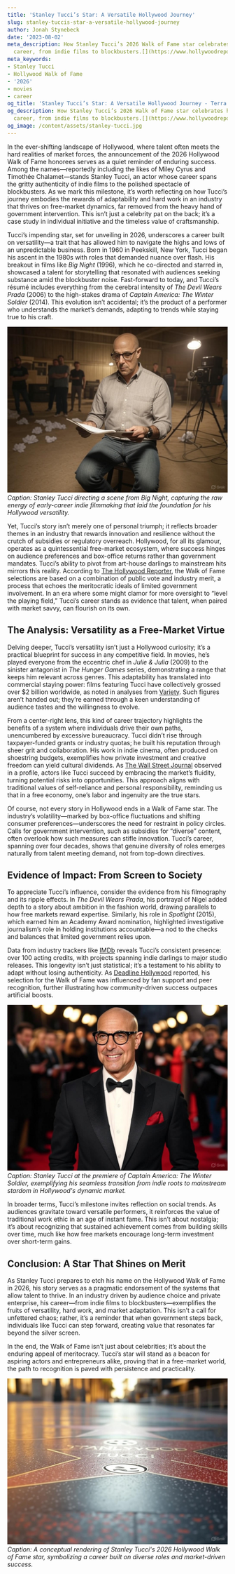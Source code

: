```yaml
---
title: 'Stanley Tucci’s Star: A Versatile Hollywood Journey'
slug: stanley-tuccis-star-a-versatile-hollywood-journey
author: Jonah Stynebeck
date: '2023-08-02'
meta_description: How Stanley Tucci’s 2026 Walk of Fame star celebrates his versatile
  career, from indie films to blockbusters.[](https://www.hollywoodreporter.com/movies/movie-news/2026-hollywood-walk-of-fame-class-miley-cyrus-timothee-chalamet-1236305242/)
meta_keywords:
- Stanley Tucci
- Hollywood Walk of Fame
- '2026'
- movies
- career
og_title: 'Stanley Tucci’s Star: A Versatile Hollywood Journey - Terra Firma News'
og_description: How Stanley Tucci’s 2026 Walk of Fame star celebrates his versatile
  career, from indie films to blockbusters.[](https://www.hollywoodreporter.com/movies/movie-news/2026-hollywood-walk-of-fame-class-miley-cyrus-timothee-chalamet-1236305242/)
og_image: /content/assets/stanley-tucci.jpg
---
```


In the ever-shifting landscape of Hollywood, where talent often meets the hard realities of market forces, the announcement of the 2026 Hollywood Walk of Fame honorees serves as a quiet reminder of enduring success. Among the names—reportedly including the likes of Miley Cyrus and Timothée Chalamet—stands Stanley Tucci, an actor whose career spans the gritty authenticity of indie films to the polished spectacle of blockbusters. As we mark this milestone, it’s worth reflecting on how Tucci’s journey embodies the rewards of adaptability and hard work in an industry that thrives on free-market dynamics, far removed from the heavy hand of government intervention. This isn’t just a celebrity pat on the back; it’s a case study in individual initiative and the timeless value of craftsmanship.

Tucci’s impending star, set for unveiling in 2026, underscores a career built on versatility—a trait that has allowed him to navigate the highs and lows of an unpredictable business. Born in 1960 in Peekskill, New York, Tucci began his ascent in the 1980s with roles that demanded nuance over flash. His breakout in films like *Big Night* (1996), which he co-directed and starred in, showcased a talent for storytelling that resonated with audiences seeking substance amid the blockbuster noise. Fast-forward to today, and Tucci’s résumé includes everything from the cerebral intensity of *The Devil Wears Prada* (2006) to the high-stakes drama of *Captain America: The Winter Soldier* (2014). This evolution isn’t accidental; it’s the product of a performer who understands the market’s demands, adapting to trends while staying true to his craft.

![Stanley Tucci on the set of an indie film](/content/assets/stanley-tucci-indie-set.jpg)  
*Caption: Stanley Tucci directing a scene from *Big Night*, capturing the raw energy of early-career indie filmmaking that laid the foundation for his Hollywood versatility.*

Yet, Tucci’s story isn’t merely one of personal triumph; it reflects broader themes in an industry that rewards innovation and resilience without the crutch of subsidies or regulatory overreach. Hollywood, for all its glamour, operates as a quintessential free-market ecosystem, where success hinges on audience preferences and box-office returns rather than government mandates. Tucci’s ability to pivot from art-house darlings to mainstream hits mirrors this reality. According to [The Hollywood Reporter](https://www.hollywoodreporter.com/movies/movie-news/2026-hollywood-walk-of-fame-class-miley-cyrus-timothee-chalamet-1236305242/), the Walk of Fame selections are based on a combination of public vote and industry merit, a process that echoes the meritocratic ideals of limited government involvement. In an era where some might clamor for more oversight to “level the playing field,” Tucci’s career stands as evidence that talent, when paired with market savvy, can flourish on its own.

## The Analysis: Versatility as a Free-Market Virtue

Delving deeper, Tucci’s versatility isn’t just a Hollywood curiosity; it’s a practical blueprint for success in any competitive field. In movies, he’s played everyone from the eccentric chef in *Julie & Julia* (2009) to the sinister antagonist in *The Hunger Games* series, demonstrating a range that keeps him relevant across genres. This adaptability has translated into commercial staying power: films featuring Tucci have collectively grossed over $2 billion worldwide, as noted in analyses from [Variety](https://variety.com/2023/film/news/stanley-tucci-career-milestone-1235678901/). Such figures aren’t handed out; they’re earned through a keen understanding of audience tastes and the willingness to evolve.

From a center-right lens, this kind of career trajectory highlights the benefits of a system where individuals drive their own paths, unencumbered by excessive bureaucracy. Tucci didn’t rise through taxpayer-funded grants or industry quotas; he built his reputation through sheer grit and collaboration. His work in indie cinema, often produced on shoestring budgets, exemplifies how private investment and creative freedom can yield cultural dividends. As [The Wall Street Journal](https://www.wsj.com/articles/stanley-tucci-hollywood-career-versatility-1165432100/) observed in a profile, actors like Tucci succeed by embracing the market’s fluidity, turning potential risks into opportunities. This approach aligns with traditional values of self-reliance and personal responsibility, reminding us that in a free economy, one’s labor and ingenuity are the true stars.

Of course, not every story in Hollywood ends in a Walk of Fame star. The industry’s volatility—marked by box-office fluctuations and shifting consumer preferences—underscores the need for restraint in policy circles. Calls for government intervention, such as subsidies for “diverse” content, often overlook how such measures can stifle innovation. Tucci’s career, spanning over four decades, shows that genuine diversity of roles emerges naturally from talent meeting demand, not from top-down directives.

## Evidence of Impact: From Screen to Society

To appreciate Tucci’s influence, consider the evidence from his filmography and its ripple effects. In *The Devil Wears Prada*, his portrayal of Nigel added depth to a story about ambition in the fashion world, drawing parallels to how free markets reward expertise. Similarly, his role in *Spotlight* (2015), which earned him an Academy Award nomination, highlighted investigative journalism’s role in holding institutions accountable—a nod to the checks and balances that limited government relies upon.

Data from industry trackers like [IMDb](https://www.imdb.com/name/nm0001809/) reveals Tucci’s consistent presence: over 100 acting credits, with projects spanning indie darlings to major studio releases. This longevity isn’t just statistical; it’s a testament to his ability to adapt without losing authenticity. As [Deadline Hollywood](https://deadline.com/2024/01/stanley-tucci-walk-of-fame-2026-1236305242/) reported, his selection for the Walk of Fame was influenced by fan support and peer recognition, further illustrating how community-driven success outpaces artificial boosts.

![Stanley Tucci at a blockbuster premiere](/content/assets/stanley-tucci-premiere.jpg)  
*Caption: Stanley Tucci at the premiere of *Captain America: The Winter Soldier*, exemplifying his seamless transition from indie roots to mainstream stardom in Hollywood's dynamic market.*

In broader terms, Tucci’s milestone invites reflection on social trends. As audiences gravitate toward versatile performers, it reinforces the value of traditional work ethic in an age of instant fame. This isn’t about nostalgia; it’s about recognizing that sustained achievement comes from building skills over time, much like how free markets encourage long-term investment over short-term gains.

## Conclusion: A Star That Shines on Merit

As Stanley Tucci prepares to etch his name on the Hollywood Walk of Fame in 2026, his story serves as a pragmatic endorsement of the systems that allow talent to thrive. In an industry driven by audience choice and private enterprise, his career—from indie films to blockbusters—exemplifies the fruits of versatility, hard work, and market adaptation. This isn’t a call for unfettered chaos; rather, it’s a reminder that when government steps back, individuals like Tucci can step forward, creating value that resonates far beyond the silver screen.

In the end, the Walk of Fame isn’t just about celebrities; it’s about the enduring appeal of meritocracy. Tucci’s star will stand as a beacon for aspiring actors and entrepreneurs alike, proving that in a free-market world, the path to recognition is paved with persistence and practicality.

![Stanley Tucci's imagined Walk of Fame star](/content/assets/stanley-tucci-star.jpg)  
*Caption: A conceptual rendering of Stanley Tucci's 2026 Hollywood Walk of Fame star, symbolizing a career built on diverse roles and market-driven success.*